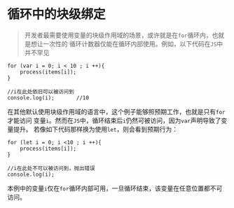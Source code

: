 # 循环中的块级绑定

> 开发者最需要使用变量的块级作用域的场景，或许就是在`for`循环内，也就是想让一次性的 循环计数器仅能在循环内部使用。例如，以下代码在`JS`中并不罕见

```
for (var i = 0; i < 10 ; i ++){
    process(items[i]);
}

//i在此处依旧可以被访问到
console.log(i);       //10
```

在其他默认使用块级作用域的语言中，这个例子能够照预期工作，也就是只有`for`才能访问 变量`i`。然而在`JS`中，循环结束后`i`仍然可被访问，因为`var`声明导致了变量提升。 若像如下代码那样换为使用`let`，则会看到预期行为：

```
for (let i = 0; i <10 ; i ++){
    process(items[i]);
}

//i在此处不可以被访问到，抛出错误
console.log(i);
```

本例中的变量`i`仅在`for`循环内部可用，一旦循环结束，该变量在任意位置都不可访问。

